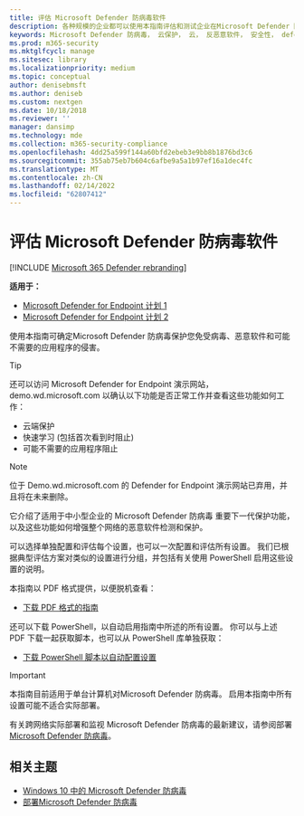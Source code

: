 ```yaml
---
title: 评估 Microsoft Defender 防病毒软件
description: 各种规模的企业都可以使用本指南评估和测试企业在Microsoft Defender 防病毒提供的Windows。
keywords: Microsoft Defender 防病毒， 云保护， 云， 反恶意软件， 安全性， defender， 评估， 测试， 保护， 比较， 实时保护
ms.prod: m365-security
ms.mktglfcycl: manage
ms.sitesec: library
ms.localizationpriority: medium
ms.topic: conceptual
author: denisebmsft
ms.author: deniseb
ms.custom: nextgen
ms.date: 10/18/2018
ms.reviewer: ''
manager: dansimp
ms.technology: mde
ms.collection: m365-security-compliance
ms.openlocfilehash: 4dd25a599f144a60bfd2ebeb3e9bb8b1876bd3c6
ms.sourcegitcommit: 355ab75eb7b604c6afbe9a5a1b97ef16a1dec4fc
ms.translationtype: MT
ms.contentlocale: zh-CN
ms.lasthandoff: 02/14/2022
ms.locfileid: "62807412"
---
```

# <a name="evaluate-microsoft-defender-antivirus"></a>评估 Microsoft Defender 防病毒软件

[!INCLUDE [Microsoft 365 Defender rebranding](../../includes/microsoft-defender.md)]


**适用于：**
- [Microsoft Defender for Endpoint 计划 1](https://go.microsoft.com/fwlink/?linkid=2154037)
- [Microsoft Defender for Endpoint 计划 2](https://go.microsoft.com/fwlink/?linkid=2154037)

使用本指南可确定Microsoft Defender 防病毒保护您免受病毒、恶意软件和可能不需要的应用程序的侵害。

> [!TIP]
>还可以访问 Microsoft Defender for Endpoint 演示网站，demo.wd.microsoft.com 以确认以下[](https://demo.wd.microsoft.com?ocid=cx-wddocs-testground)功能是否正常工作并查看这些功能如何工作：
>
> - 云端保护
> - 快速学习 (包括首次看到时阻止) 
> - 可能不需要的应用程序阻止

> [!NOTE]
> 位于 Demo.wd.microsoft.com 的 Defender for Endpoint 演示网站已弃用，并且将在未来删除。

它介绍了适用于中小型企业的 Microsoft Defender 防病毒 重要下一代保护功能，以及这些功能如何增强整个网络的恶意软件检测和保护。

可以选择单独配置和评估每个设置，也可以一次配置和评估所有设置。 我们已根据典型评估方案对类似的设置进行分组，并包括有关使用 PowerShell 启用这些设置的说明。

本指南以 PDF 格式提供，以便脱机查看：

- [下载 PDF 格式的指南](https://www.microsoft.com/download/details.aspx?id=54795)

还可以下载 PowerShell，以自动启用指南中所述的所有设置。 你可以与上述 PDF 下载一起获取脚本，也可以从 PowerShell 库单独获取：

- [下载 PowerShell 脚本以自动配置设置](https://www.powershellgallery.com/packages/WindowsDefender_InternalEvaluationSettings)

> [!IMPORTANT]
> 本指南目前适用于单台计算机对Microsoft Defender 防病毒。 启用本指南中所有设置可能不适合实际部署。
>
> 有关跨网络实际部署和监视 Microsoft Defender 防病毒的最新建议，请参阅部署[Microsoft Defender 防病毒](deploy-manage-report-microsoft-defender-antivirus.md)。

## <a name="related-topics"></a>相关主题

- [Windows 10 中的 Microsoft Defender 防病毒](microsoft-defender-antivirus-in-windows-10.md)
- [部署Microsoft Defender 防病毒](deploy-manage-report-microsoft-defender-antivirus.md)